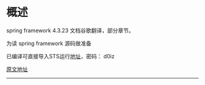 #   概述

spring framework 4.3.23 文档谷歌翻译，部分章节。

为读 spring framework 源码做准备

已编译可直接导入STS运行[地址](https://pan.baidu.com/s/1odP2Y6tAyogo3fJDVv0Cbg)，密码： d0iz

[原文地址](https://docs.spring.io/spring/docs/4.3.24.RELEASE/spring-framework-reference/htmlsingle/)

----